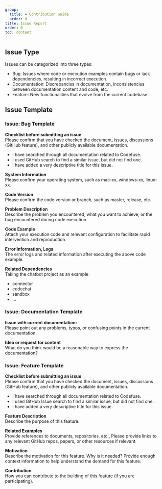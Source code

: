 ```yaml
---
group:
  title: ❤️ Contribution Guide
  order: 0
title: Issue Report
order: 0
toc: content
---
```


## Issue Type

Issues can be categorized into three types:

- Bug: Issues where code or execution examples contain bugs or lack dependencies, resulting in incorrect execution.
- Documentation: Discrepancies in documentation, inconsistencies between documentation content and code, etc.
- Feature: New functionalities that evolve from the current codebase.

## Issue Template

### Issue: Bug Template

**Checklist before submitting an issue**
<br>Please confirm that you have checked the document, issues, discussions (GitHub feature), and other publicly available documentation.

- I have searched through all documentation related to Codefuse.
- I used GitHub search to find a similar issue, but did not find one.
- I have added a very descriptive title for this issue.

**System Information**
<br>Please confirm your operating system, such as mac-xx, windows-xx, linux-xx.

**Code Version**
<br>Please confirm the code version or branch, such as master, release, etc.

**Problem Description**
<br>Describe the problem you encountered, what you want to achieve, or the bug encountered during code execution.

**Code Example**
<br>Attach your execution code and relevant configuration to facilitate rapid intervention and reproduction.

**Error Information, Logs**
<br>The error logs and related information after executing the above code example.

**Related Dependencies**
<br>Taking the chatbot project as an example:

- connector
- codechat
- sandbox
- ...

### Issue: Documentation Template

**Issue with current documentation:**
<br>Please point out any problems, typos, or confusing points in the current documentation.

**Idea or request for content**
<br>What do you think would be a reasonable way to express the documentation?

### Issue: Feature Template

**Checklist before submitting an issue**
<br>Please confirm that you have checked the document, issues, discussions (GitHub feature), and other publicly available documentation.

- I have searched through all documentation related to Codefuse.
- I used GitHub Issue search to find a similar issue, but did not find one.
- I have added a very descriptive title for this issue.

**Feature Description**
<br>Describe the purpose of this feature.

**Related Examples**
<br>Provide references to documents, repositories, etc., Please provide links to any relevant GitHub repos, papers, or other resources if relevant.

**Motivation**
<br>Describe the motivation for this feature. Why is it needed? Provide enough context information to help understand the demand for this feature.

**Contribution**
<br>How you can contribute to the building of this feature (if you are participating).
